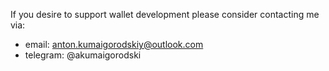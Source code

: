 If you desire to support wallet development please consider contacting me via:

- email: anton.kumaigorodskiy@outlook.com
- telegram: @akumaigorodski